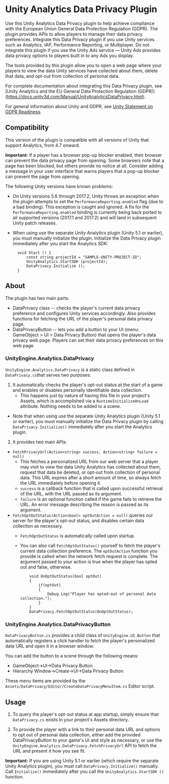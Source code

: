 # Unity Analytics Data Privacy Plugin

Use this Unity Analytics Data Privacy plugin to help achieve compliance 
with the European Union General Data Protection Regulation (GDPR). 
The plugin provides APIs to allow players to manage their 
data privacy preferences. Integrate this Data Privacy plugin if you use 
Unity services such as Analytics, IAP, Performance Reporting, or Multiplayer. 
Do not integrate this plugin if you use the Unity Ads service — Unity Ads 
provides data privacy options to players built in to any Ads you display.

The tools provided by this plugin allow you to open a web page where 
your players to view the data Unity services have collected about them, 
delete that data, and opt-out from collection of personal data.

For complete documentation about integrating this Data Privacy plugin, see 
[Unity Analytics and the EU General Data Protection Regulation (GDPR)]
(https://docs.unity3d.com/Manual/UnityAnalyticsDataPrivacy.html).

For general information about Unity and GDPR, see 
[Unity Statement on GDPR Readiness](https://unity3d.com/legal/gdpr).

## Compatibility

This version of the plugin is compatible with all versions of Unity
that support Analytics, from 4.7 onward.

**Important:** If a player has a browser pop-up blocker enabled, their browser can prevent the 
data privacy page from opening. Some browsers note that a page has been blocked, but others 
provide no notice at all. Consider adding a message in your user interface that warns players that 
a pop-up blocker can prevent the page from opening.

The following Unity versions have known problems:

- On Unity versions 5.6 through 2017.2, Unity throws an exception when the 
   plugin attempts to set the `PerformanceReporting.enabled` flag (due to a bad binding). 
  This exception is caught and ignored. A fix for the `PerformanceReporting.enabled` binding
   is currently being back ported to all supported versions (2017.1 and 2017.2) and
   will land in subsequent Unity patch releases.

- When using use the separate Unity Analytics plugin (Unity 5.1 or earlier), you must manually 
  initialize the plugin. Initialize the Data Privacy plugin immediately after you start the Analytics SDK:
  
        void Start () {
            const string projectId = "SAMPLE-UNITY-PROJECT-ID";
            UnityAnalytics.StartSDK (projectId);
            DataPrivacy.Initialize ();
        }


## About

The plugin has two main parts:

* DataPrivacy class -- checks the player's current data privacy preference and configures Unity 
  services accordingly. Also provides functions for fetching the URL of the player's personal data 
  privacy page.
* DataPrivacyButton -- lets you add a button to your UI (menu: GameObject > UI > Data Privacy 
  Button) that opens the player's data privacy web page. Players can set their data privacy 
  preferences on this web page. 

### UnityEngine.Analytics.DataPrivacy

`UnityEngine.Analytics.DataPrivacy` is a static class defined in
`DataPrivacy.cs`that serves two purposes:

1. It automatically checks the player's opt-out status at the start of a
   game and enables or disables personally identifiable data collection.
   - This happens just by nature of having this file in your project's Assets,
     which is accomplished via a `RuntimeInitializeOnLoad` attribute. Nothing needs to
     be added to a scene.
  - Note that when using use the separate Unity Analytics plugin (Unity 5.1 or earlier), you must 
    manually initialize the Data Privacy plugin by calling `DataPrivacy.Initialize()` immediately 
    after you start the Analytics plugin.

2. It provides two main APIs:
  - `FetchPrivacyUrl(Action<string> success, Action<string> failure = null)`
    - This fetches a personalized URL from our web server that a player may
      visit to view the data Unity Analytics has collected about them, request
      that data be deleted, or opt-out from collection of personal data. This
      URL expires after a short amount of time, so always fetch the URL immediately 
      before opening it.
    - `success` is a callback function that is called upon successful
      retrieval of the URL, with the URL passed as its argument.
    - `failure` is an optional function called if the game fails to retrieve
      the URL.  An error message describing the reason is passed as its argument.
  - `FetchOptOutStatus(Action<bool> optOutAction = null)`  queries our server for the 
      player's opt-out status, and disables certain data collection as necessary. 
      - `FetchOptOutStatus` is automatically called upon startup. 
      - You can also call `FetchOptOutStatus()` yourself to fetch the 
        player's current data collection preference. The `optOutAction` function you provide is called
        when the network fetch request is complete. The argument passed to your action is true when
        the player has opted out and false, otherwise.

                void OnOptOutStatus(bool optOut)
                {
                    if(optOut)
                    {
                        Debug.Log("Player has opted-out of personal data collection.");
                    }
                }
                DataPrivacy.FetchOptOutStatus(OnOptOutStatus);

### UnityEngine.Analytics.DataPrivacyButton

`DataPrivacyButton.cs` provides a child class of `UnityEngine.UI.Button` that
automatically registers a click handler to fetch the player's personalized
data URL and open it in a browser window.

You can add the button to a scene through the following means:

- GameObject->UI->Data Privacy Button
- Hierarchy Window->Create->UI->Data Privacy Button

These menu items are provided by the
`Assets/DataPrivacy/Editor/CreateDataPrivacyMenuItem.cs` Editor script.


## Usage

1. To query the player's opt-out status at app startup, simply ensure that
   `DataPrivacy.cs` exists in your project's Assets directory.

2. To provide the player with a link to their personal data URL and options to
   opt out of personal data collection, either add the provided
   DataPrivacyButton to your game's UI and style as necessary, or use the
   `UnityEngine.Analytics.DataPrivacy.FetchPrivacyUrl` API to fetch the URL and
   present it how you see fit.

**Important:** If you are using Unity 5.1 or earlier (which require the separate Unity 
Analytics plugin), you must call `DataPrivacy.Initialize()` manually. Call `Initialize()`
immediately after you call the `UnityAnalytics.StartSDK ()` function.

